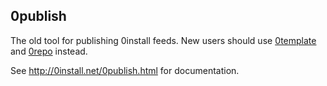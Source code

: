 0publish
--------

The old tool for publishing 0install feeds. New users should use [0template][] and [0repo][] instead.

See <http://0install.net/0publish.html> for documentation.

[0template]: http://0install.net/0template.html
[0repo]: http://0install.net/0repo.html
